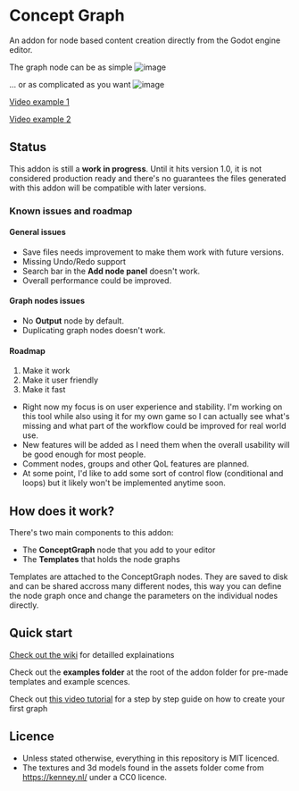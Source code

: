 # Concept Graph

An addon for node based content creation directly from the Godot engine editor.

The graph node can be as simple ![image](https://user-images.githubusercontent.com/52043844/75927366-850e3080-5e6c-11ea-8596-ea8e1450c9e2.png)

... or as complicated as you want ![image](https://user-images.githubusercontent.com/52043844/75927502-c69edb80-5e6c-11ea-9f40-21c1f9684786.png)

[Video example 1](https://streamable.com/1gke2)

[Video example 2](https://streamable.com/sh3dhr)

## Status

This addon is still a **work in progress**. Until it hits version 1.0, it is not
considered production ready and there's no guarantees the files generated with
this addon will be compatible with later versions.


### Known issues and roadmap

#### General issues
+ Save files needs improvement to make them work with future versions.
+ Missing Undo/Redo support
+ Search bar in the **Add node panel** doesn't work.
+ Overall performance could be improved.

#### Graph nodes issues
+ No **Output** node by default.
+ Duplicating graph nodes doesn't work.

#### Roadmap

1. Make it work
2. Make it user friendly
3. Make it fast

+ Right now my focus is on user experience and stability. I'm working on this tool
while also using it for my own game so I can actually see what's missing and
what part of the workflow could be improved for real world use.
+ New features will be added as I need them when the overall usability will be
good enough for most people.
+ Comment nodes, groups and other QoL features are planned.
+ At some point, I'd like to add some sort of control flow (conditional and loops)
but it likely won't be implemented anytime soon.

## How does it work?

There's two main components to this addon:
+ The **ConceptGraph** node that you add to your editor
+ The **Templates** that holds the node graphs

Templates are attached to the ConceptGraph nodes. They are saved to disk and can
be shared accross many different nodes, this way you can define the node graph
once and change the parameters on the individual nodes directly.


## Quick start

[Check out the wiki](https://github.com/HungryProton/concept_graph/wiki) for detailled explainations

Check out the **examples folder** at the root of the addon folder for pre-made
templates and example scences.

Check out [this video tutorial](https://www.youtube.com/watch?v=hLFgfyKbPoU) for a step by step guide on how to create your first graph

## Licence

+ Unless stated otherwise, everything in this repository is MIT licenced.
+ The textures and 3d models found in the assets folder come from https://kenney.nl/ under a CC0 licence.

